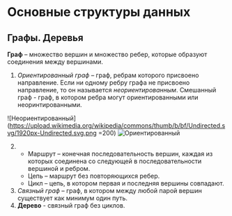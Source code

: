 # Основные структуры данных

## Графы. Деревья

**Граф** – множество вершин и множество ребер, которые образуют соединения между вершинами. 

1. *Ориентированный граф* – граф, ребрам которого присвоено направление. Если ни одному ребру графа не присвоено направление, то он называется *неориентированным*. Смешанный граф - граф, в котором ребра могут ориентированными или неоринтированными.

![Неориентированный](https://upload.wikimedia.org/wikipedia/commons/thumb/b/bf/Undirected.svg/1920px-Undirected.svg.png =200)
![Ориентированный](https://upload.wikimedia.org/wikipedia/commons/thumb/a/a2/Directed.svg/1920px-Directed.svg.png)


2. - Маршрут – конечная последовательность вершин, каждая из которых соединена со следующей в последовательности вершиной и ребром.
   - Цепь – маршрут без повторяющихся ребер.
   - Цикл – цепь, в котором первая и последняя вершины совпадают.
3. *Связный граф* – граф, в котором между любой парой вершин существует как минимум один путь.
4. **Дерево** - связный граф без циклов.